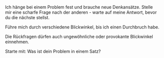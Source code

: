 Ich hänge bei einem Problem fest und brauche neue Denkansätze. Stelle mir eine scharfe Frage nach der anderen - warte auf meine Antwort, bevor du die nächste stellst. 

Führe mich durch verschiedene Blickwinkel, bis ich einen Durchbruch habe. 

Die Rückfragen dürfen auch ungewöhnliche oder provokante Blickwinkel einnehmen. 

Starte mit: Was ist dein Problem in einem Satz?
